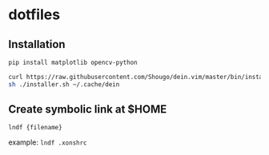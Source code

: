 # dotfiles

## Installation
```bash
pip install matplotlib opencv-python

curl https://raw.githubusercontent.com/Shougo/dein.vim/master/bin/installer.sh > installer.sh
sh ./installer.sh ~/.cache/dein
```

## Create symbolic link at $HOME
`lndf {filename}`

example: `lndf .xonshrc`
